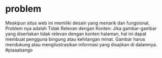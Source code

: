 # problem
Meskipun situs web ini memiliki desain yang menarik dan fungsional, Problem nya adalah Tidak Relevan dengan Konten: Jika gambar-gambar yang disertakan tidak relevan dengan konten halaman, hal ini dapat membuat pengguna bingung atau kehilangan minat. Gambar harus mendukung atau mengilustrasikan informasi yang disajikan di dalamnya.
#piaaabango
